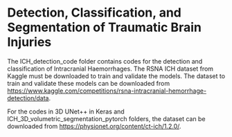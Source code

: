 # Detection, Classification, and Segmentation of Traumatic Brain Injuries

The ICH_detection_code folder contains codes for the detection and classification of Intracranial Haemorrhages. The RSNA ICH dataset from Kaggle must be downloaded to train and validate the models. The dataset to train and validate these models can be downloaded from https://www.kaggle.com/competitions/rsna-intracranial-hemorrhage-detection/data.

For the codes in 3D UNet++ in Keras and ICH_3D_volumetric_segmentation_pytorch folders, the dataset can be downloaded from https://physionet.org/content/ct-ich/1.2.0/.
 
